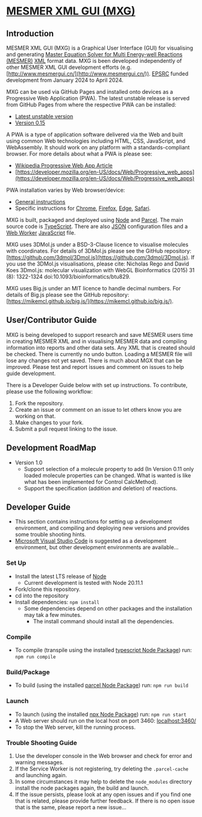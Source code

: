 # [MESMER XML GUI (MXG)](https://github.com/mesmer-kinetics/mxg)

## Introduction

MESMER XML GUI (MXG) is a Graphical User Interface (GUI) for visualising and generating [Master Equation Solver for Multi Energy-well Reactions (MESMER)](https://github.com/MESMER-kinetics/MESMER-code) [XML](https://en.wikipedia.org/wiki/XML) format data. MXG is been developed independently of other MESMER XML GUI development efforts (e.g. [http://www.mesmergui.cn/](http://www.mesmergui.cn/)). [EPSRC](https://www.ukri.org/councils/epsrc/) funded development from January 2024 to April 2024.

MXG can be used via GitHub Pages and installed onto devices as a Progressive Web Application (PWA). The latest unstable release is served from GitHub Pages from where the respective PWA can be installed:
 - [Latest unstable version](https://mesmer-kinetics.github.io/mxg/dist/main/)
 - [Version 0.15](https://mesmer-kinetics.github.io/mxg/dist/0.15/)

A PWA is a type of application software delivered via the Web and built using common Web technologies including HTML, CSS, JavaScript, and WebAssembly. It should work on any platform with a standards-compliant browser. For more details about what a PWA is please see:
- [Wikipedia Progressive Web App Article](https://en.wikipedia.org/wiki/Progressive_web_app)
- [https://developer.mozilla.org/en-US/docs/Web/Progressive_web_apps](https://developer.mozilla.org/en-US/docs/Web/Progressive_web_apps)

PWA installation varies by Web browser/device:
- [General instructions](https://developer.mozilla.org/en-US/docs/Web/Progressive_web_apps/Guides/Installing)
- Specific instructions for [Chrome](https://support.google.com/chrome/answer/9658361), [Firefox](https://developer.mozilla.org/en-US/docs/Web/Progressive_web_apps/Guides/Installing), [Edge](https://learn.microsoft.com/en-us/microsoft-edge/progressive-web-apps-chromium/ux), [Safari](https://support.apple.com/en-gb/104996).

MXG is built, packaged and deployed using [Node](https://nodejs.org/) and [Parcel](https://parceljs.org/). The main source code is [TypeScript](https://www.typescriptlang.org/). There are also [JSON](https://www.json.org/json-en.html) configuration files and a [Web Worker](https://en.wikipedia.org/wiki/Web_worker) [JavaScript](https://en.wikipedia.org/wiki/JavaScript) file.

MXG uses 3DMol.js under a BSD-3-Clause licence to visualise molecules with coordinates. For details of 3DMol.js please see the GitHub repository: [https://github.com/3dmol/3Dmol.js](https://github.com/3dmol/3Dmol.js). If you use the 3DMol.js visualisations, please cite: Nicholas Rego and David Koes 3Dmol.js: molecular visualization with WebGL Bioinformatics (2015) 31 (8): 1322-1324 doi:10.1093/bioinformatics/btu829.

MXG uses Big.js under an MIT licence to handle decimal numbers. For details of Big.js please see the GitHub repository: [https://mikemcl.github.io/big.js/](https://mikemcl.github.io/big.js/).


## User/Contributor Guide
MXG is being developed to support research and save MESMER users time in creating MESMER XML and in visualising MESMER data and compiling information into reports and other data sets.
Any XML that is created should be checked.
There is currently no undo button.
Loading a MESMER file will lose any changes not yet saved.
There is much about MGX that can be improved. Please test and report issues and comment on issues to help guide development.

There is a Developer Guide below with set up instructions. To contribute, please use the following workflow:
1. Fork the repository.
2. Create an issue or comment on an issue to let others know you are working on that.
3. Make changes to your fork.
4. Submit a pull request linking to the issue.


## Development RoadMap
- Version 1.0
  - Support selection of a molecule property to add (In Version 0.11 only loaded molecule properties can be changed. What is wanted is like what has been implemented for Control CalcMethod).
  - Support the specification (addition and deletion) of reactions.


## Developer Guide
- This section contains instructions for setting up a development environment, and compiling and deploying new versions and provides some trouble shooting hints.
- [Microsoft Visual Studio Code](https://code.visualstudio.com/) is suggested as a development environment, but other development environments are available...

### Set Up
- Install the latest LTS release of [Node](https://nodejs.org/)
  - Current development is tested with Node 20.11.1
- Fork/clone this repository.
- cd into the repository
- Install dependencies:
`npm install`
  - Some dependencies depend on other packages and the installation may tak a few minutes.
    - The install command should install all the dependencies.

### Compile
- To compile (transpile using the installed [typescript Node Package](https://www.npmjs.com/package/typescript)) run:
`npm run compile`

### Build/Package
- To build (using the installed [parcel Node Package](https://www.npmjs.com/package/parcel)) run:
`npm run build`

### Launch
- To launch (using the installed [npx Node Package](https://www.npmjs.com/package/npx)) run:
`npm run start`
- A Web server should run on the local host on port 3460:
[localhost:3460/](http://localhost:3460/)
- To stop the Web server, kill the running process.

### Trouble Shooting Guide
1. Use the developer console in the Web browser and check for error and warning messages.
2. If the Service Worker is not registering, try deleting the `.parcel-cache` and launching again.
3. In some circumstances it may help to delete the `node_modules` directory install the node packages again, the build and launch.
4. If the issue persists, please look at any open issues and if you find one that is related, please provide further feedback. If there is no open issue that is the same, please report a new issue...

